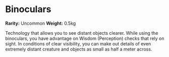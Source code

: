 # Binoculars

**Rarity:** Uncommon
**Weight:** 0.5kg

Technology that allows you to see distant objects clearer. While using the binoculars, you have advantage on Wisdom (Perception) checks that rely on sight. In conditions of clear visibility, you can make out details of even extremely distant creature and objects as small as half a meter across.